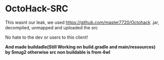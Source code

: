 # OctoHack-SRC


This wasnt our leak, we used https://github.com/master7720/Octohack .jar, decompiled, unmapped and uploaded the src



No hate to the dev or users to this client!

**And made buildadle(Still Working on build.gradle and main/ressources) by Smug2 otherwise src non buildable is from 4wl**
